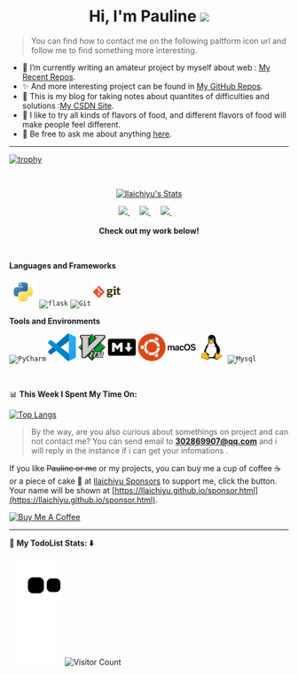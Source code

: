 
<h1 align="center">Hi, I'm Pauline <img src="https://emojis.slackmojis.com/emojis/images/1531849430/4246/blob-sunglasses.gif?1531849430" width="30"/> </h1>

<!--my introduction start-->

> You can find how to contact me on the following paltform icon url and follow me to find something more interesting.

- 🔭 I’m currently writing an amateur project by myself about web : [My Recent Repos](https://github.com/llaichiyu/yushu). 
- ✨ And more interesting project can be found in [My GitHub Repos](https://blog.csdn.net/qq_41883133?type=blog).
- 🌱 This is my blog for taking notes about quantites of difficulties and solutions :[My CSDN Site](https://github.com/llaichiyu?tab=repositories). 
- 🤔 I like to try all kinds of flavors of food, and different flavors of food will make people feel different.
- 💬 Be free to ask me about anything [here](https://github.com/llaichiyu/llaichiyu/issues).

---
</details>
  
 
[![trophy](https://github-profile-trophy.vercel.app/?username=llaichiyu)](https://github.com/llaichiyu/github-profile-trophy)


<!--my introduction end -->

<br>

<p align="center">
  <a href="https://github.com/llaichiyu" class="rich-diff-level-one">
    <img src="https://github-readme-stats.vercel.app/api?username=llaichiyu&title_color=333&text_color=777" alt="llaichiyu's Stats" >
    <!-- &hide=issues
    <img src="https://github-readme-stats.vercel.app/api?username=llaichiyu&hide=issues&title_color=333&text_color=777" alt="llaichiyu's Stats" >
    -->
  </a>
</p>

<p align="center">
  <a href= "https://imgconvert.csdnimg.cn/aHR0cHM6Ly9tbWJpei5xcGljLmNuL21tYml6X3BuZy9aTmRoV05pYjNJUkIzZk5ldWVGZEQ4YnZ4cXlzbXRtRktUTGdFSXZOMUdnTHhDNXV0Y1VBZVJ0T0lJa0hTZTVnVGowamVtZUVOQTJJMHhiU0xjQ3VrVVEvNjQw?x-oss-process=image/format,png" target="_blank" alt="WeChat" title="WeChat">
    <img src="https://img.icons8.com/ios-filled/50/000000/weixing.png" width="28px"/>
  </a>
  &emsp;
  <a href="https://blog.csdn.net/" target="_blank" alt="CSDN" title="CSDN">
    <img src="https://img.icons8.com/material/48/000000/csdn.png" width="30px"/>
  </a>
  &emsp;
  <a href="https://space.bilibili.com/25298078" target="_blank" alt="Bilibili" title="Bilibili">
    <img src="https://user-images.githubusercontent.com/29084184/166415345-91925d37-c66f-448f-8d75-c8355fe0b692.png" width="30px"/>
  </a>
  &emsp;
  <br><br>
  <strong>Check out my work below!</strong>
  <br><br>
</p>

<h2></h2>

<!-- stackoverflow profile
<a href="https://stackoverflow.com/users/8317261/charmve"><img align="right" alt="Profile of Charmve (张伟) on StackOverflow" src="https://stackoverflow.com/users/flair/8317261.png"></a>-->



 
**Languages and Frameworks**

<code><img height="50" src="https://raw.githubusercontent.com/github/explore/80688e429a7d4ef2fca1e82350fe8e3517d3494d/topics/python/python.png" alt="Python" title="Python"></code>
<code><img height="50" src="https://github.com/llaichiyu/explore/blob/main/topics/flask/flask.png" alt="flask" title="Python"></code>
<code><img height="50" src="https://github.com/llaichiyu/explore/blob/main/topics/go/go.png" alt="Git" title="Go"></code>
<code><img height="50" src="https://raw.githubusercontent.com/github/explore/80688e429a7d4ef2fca1e82350fe8e3517d3494d/topics/git/git.png" alt="Git" title="Git"></code>






**Tools and Environments**

<code><img height="50" src="https://images.nowcoder.com/images/20180629/0_1530258305740_67F7BB46DE9FC78164CA628F2CE05C37" alt="PyCharm" title="PyCharm"></code>
<code><img height="50" src="https://raw.githubusercontent.com/github/explore/80688e429a7d4ef2fca1e82350fe8e3517d3494d/topics/visual-studio-code/visual-studio-code.png" alt="VSCode" title="VSCode"></code>
<code><img height="50" src="https://raw.githubusercontent.com/github/explore/80688e429a7d4ef2fca1e82350fe8e3517d3494d/topics/vim/vim.png" alt="Vim" title="Vim"></code>
<code><img height="50" src="https://raw.githubusercontent.com/github/explore/80688e429a7d4ef2fca1e82350fe8e3517d3494d/topics/markdown/markdown.png" alt="Markdown" title="MarkDown"></code>
<code><img height="50" src="https://raw.githubusercontent.com/github/explore/80688e429a7d4ef2fca1e82350fe8e3517d3494d/topics/ubuntu/ubuntu.png" alt="Ubuntu" title="Ubuntu"></code>
<code><img height="50" src="https://raw.githubusercontent.com/github/explore/80688e429a7d4ef2fca1e82350fe8e3517d3494d/topics/macos/macos.png" alt="MacOS" title="MacOS"></code>
<code><img height="50" src="https://raw.githubusercontent.com/github/explore/80688e429a7d4ef2fca1e82350fe8e3517d3494d/topics/linux/linux.png" alt="Linux" title="Linux"></code>
<code><img height="50" src="https://github.com/llaichiyu/explore/blob/main/topics/mysql/mysql.png" alt="Mysql" title=""></code>



<br>

📊 **This Week I Spent My Time On:**
<!--START_SECTION:waka-->
[![Top Langs](https://github-readme-stats.vercel.app/api/top-langs/?username=llaichiyu&layout=compact)](https://github.com/anuraghazra/github-readme-stats)

<!--END_SECTION:waka-->

> By the way, are you also curious about somethings on project and can not contact me?
> You can send email to **302869907@qq.com** and i will reply in the instance if i can get your infomations .

If you like ~~Pauline or me~~ or my projects, you can buy me a cup of coffee ☕  or  a piece of cake 🍰 at [llaichiyu Sponsors](https://.github.io/sponsor.html) to support me, click the button. Your name will be shown at [https://llaichiyu.github.io/sponsor.html](https://llaichiyu.github.io/sponsor.html).

<!--START_SECTION:sponsors-->
<a href="https://llaichiyu.github.io/sponsor.html" target="_blank"><img src="https://cdn.buymeacoffee.com/buttons/v2/default-red.png" alt="Buy Me A Coffee" width="150" ></a>
<!--
<p align="center">
  <a href="https://cdn.jsdelivr.net/gh/YunYouJun/sponsors/public/sponsors.svg">
    <img src='https://cdn.jsdelivr.net/gh/YunYouJun/sponsors/public/sponsors.svg'/>
  </a>
</p>
<!--END_SECTION:sponsors-->

---

🚧 **My TodoList Stats: ⬇️**

<!--
&nbsp;&nbsp;&nbsp;&nbsp;&nbsp; [![PaperWeeklyAI](https://github-readme-stats.vercel.app/api/pin/?username=llaichiyu&repo=PaperWeeklyAI)](https://github.com/llaichiyu/PaperWeeklyAI) &nbsp;&nbsp;&nbsp;&nbsp;&nbsp;[![Surface-Defect-Detection](https://github-readme-stats.vercel.app/api/pin/?username=llaichiyu&repo=Surface-Defect-Detection)](https://github.com/llaichiyu/Surface-Defect-Detection)
-->

![Snake animation](https://github.com/Joestar117/Joestar117/blob/output/github-contribution-grid-snake.svg)
![Visitor Count](https://profile-counter.glitch.me/{llaichiyu}/count.svg)


